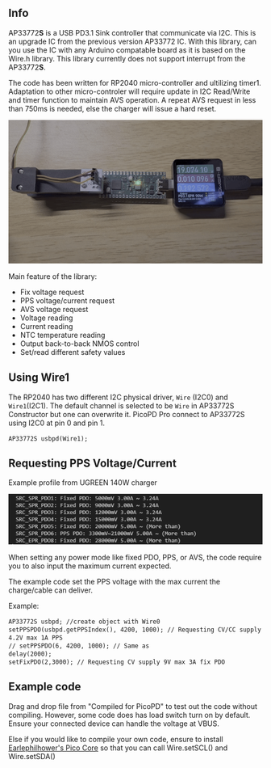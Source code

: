 ## Info
AP33772**S** is a USB PD3.1 Sink controller that communicate via I2C. This is an upgrade IC from the previous version AP33772 IC. With this library, can you use the IC with any Arduino compatable board as it is based on the Wire.h library. This library currently does not support interrupt from the AP33772**S**.

The code has been written for RP2040 micro-controller and ultilizing timer1. Adaptation to other micro-controler will require update in I2C Read/Write and timer function to maintain AVS operation. A repeat AVS request in less than 750ms is needed, else the charger will issue a hard reset.

![AVSprofileChange](examples/AVSprofileChange.gif?raw=true "AVS")

Main feature of the library:
+ Fix voltage request
+ PPS voltage/current request
+ AVS voltage request
+ Voltage reading
+ Current reading
+ NTC temperature reading
+ Output back-to-back NMOS control
+ Set/read different safety values

## Using Wire1
The RP2040 has two different I2C physical driver, `Wire` (I2C0) and `Wire1`(I2C1). The default channel is selected to be `Wire` in AP33772S Constructor but one can overwrite it. PicoPD Pro connect to AP33772S using I2C0 at pin 0 and pin 1.

```
AP33772S usbpd(Wire1);
```

## Requesting PPS Voltage/Current

Example profile from UGREEN 140W charger

![UGREEN140WProfile](examples/ProfileDisplayUGREEN140W.png?raw=true "Title")

When setting any power mode like fixed PDO, PPS, or AVS, the code require you to also input the maximum current expected.

The example code set the PPS voltage with the max current the charge/cable can deliver.

Example:
```
AP33772S usbpd; //create object with Wire0
setPPSPDO(usbpd.getPPSIndex(), 4200, 1000); // Requesting CV/CC supply 4.2V max 1A PPS
// setPPSPDO(6, 4200, 1000); // Same as
delay(2000);
setFixPDO(2,3000); // Requesting CV supply 9V max 3A fix PDO
```

## Example code
Drag and drop file from "Compiled for PicoPD" to test out the code without compiling. However, some code does has load switch turn on by default. Ensure your connected device can handle the voltage at VBUS.

Else if you would like to compile your own code, ensure to install [Earlephilhower's Pico Core](https://github.com/earlephilhower/arduino-pico#installation) so that you can call Wire.setSCL() and Wire.setSDA()


